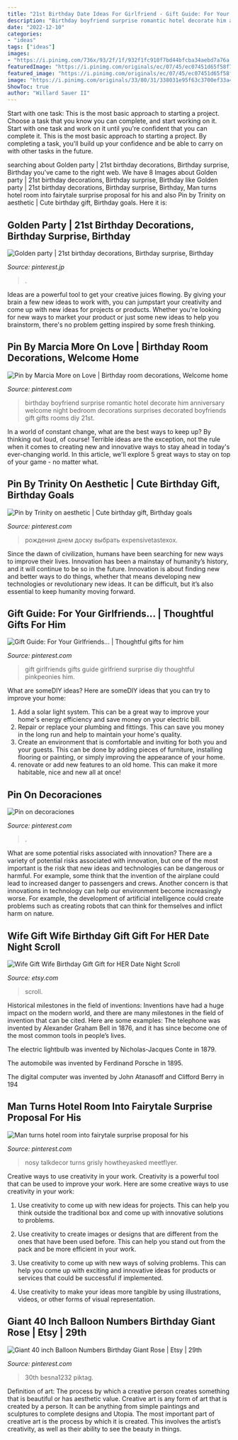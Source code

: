 ```yaml
---
title: "21st Birthday Date Ideas For Girlfriend - Gift Guide: For Your Girlfriends..."
description: "Birthday boyfriend surprise romantic hotel decorate him anniversary welcome night bedroom decorations surprises decorated boyfriends gift gifts rooms diy 21st"
date: "2022-12-10"
categories:
- "ideas"
tags: ["ideas"]
images:
- "https://i.pinimg.com/736x/93/2f/1f/932f1fc910f7bd44bfcba34aebd7a76a.jpg"
featuredImage: "https://i.pinimg.com/originals/ec/07/45/ec07451d65f58f739d26801d662f2fb9.jpg"
featured_image: "https://i.pinimg.com/originals/ec/07/45/ec07451d65f58f739d26801d662f2fb9.jpg"
image: "https://i.pinimg.com/originals/33/80/31/338031e95f63c3700ef33a4e2ffe7ac5.jpg"
ShowToc: true
author: "Willard Sauer II"
---
```



Start with one task: This is the most basic approach to starting a project. Choose a task that you know you can complete, and start working on it.
Start with one task and work on it until you're confident that you can complete it. This is the most basic approach to starting a project. By completing a task, you'll build up your confidence and be able to carry on with other tasks in the future.

	

		
searching about Golden party | 21st birthday decorations, Birthday surprise, Birthday you've came to the right web. We have 8 Images about Golden party | 21st birthday decorations, Birthday surprise, Birthday like Golden party | 21st birthday decorations, Birthday surprise, Birthday, Man turns hotel room into fairytale surprise proposal for his and also Pin by Trinity on aesthetic | Cute birthday gift, Birthday goals. Here it is:
		
    
## Golden Party | 21st Birthday Decorations, Birthday Surprise, Birthday

<img loading=lazy src="https://i.pinimg.com/originals/ec/07/45/ec07451d65f58f739d26801d662f2fb9.jpg" onerror="this.onerror=null;this.src='https://tse1.mm.bing.net/th?id=OIP.hVskMR-PC1y8ER3MzTUZbgHaJ4&amp;pid=15.1';" alt="Golden party | 21st birthday decorations, Birthday surprise, Birthday">

_Source: pinterest.jp_

>. 

	

Ideas are a powerful tool to get your creative juices flowing. By giving your brain a few new ideas to work with, you can jumpstart your creativity and come up with new ideas for projects or products. Whether you're looking for new ways to market your product or just some new ideas to help you brainstorm, there's no problem getting inspired by some fresh thinking.

    
## Pin By Marcia More On Love | Birthday Room Decorations, Welcome Home

<img loading=lazy src="https://i.pinimg.com/originals/33/80/31/338031e95f63c3700ef33a4e2ffe7ac5.jpg" onerror="this.onerror=null;this.src='https://tse2.mm.bing.net/th?id=OIP.ppBrPhXOxKZgwh-64pxcRQHaJ4&amp;pid=15.1';" alt="Pin by Marcia More on Love | Birthday room decorations, Welcome home">

_Source: pinterest.com_

>birthday boyfriend surprise romantic hotel decorate him anniversary welcome night bedroom decorations surprises decorated boyfriends gift gifts rooms diy 21st. 

	

In a world of constant change, what are the best ways to keep up? By thinking out loud, of course! Terrible ideas are the exception, not the rule when it comes to creating new and innovative ways to stay ahead in today's ever-changing world. In this article, we'll explore 5 great ways to stay on top of your game - no matter what.

    
## Pin By Trinity On Aesthetic | Cute Birthday Gift, Birthday Goals

<img loading=lazy src="https://i.pinimg.com/736x/f0/8b/3f/f08b3fef8f95d62bc6eaecd4dd2f2050.jpg" onerror="this.onerror=null;this.src='https://tse3.mm.bing.net/th?id=OIP.1RJsIuS-R8C0sGUP6c1zuwHaJQ&amp;pid=15.1';" alt="Pin by Trinity on aesthetic | Cute birthday gift, Birthday goals">

_Source: pinterest.com_

>рождения днем доску выбрать expensivetastexox. 

	

Since the dawn of civilization, humans have been searching for new ways to improve their lives. Innovation has been a mainstay of humanity’s history, and it will continue to be so in the future. Innovation is about finding new and better ways to do things, whether that means developing new technologies or revolutionary new ideas. It can be difficult, but it’s also essential to keep humanity moving forward.

    
## Gift Guide: For Your Girlfriends... | Thoughtful Gifts For Him

<img loading=lazy src="https://i.pinimg.com/736x/93/2f/1f/932f1fc910f7bd44bfcba34aebd7a76a.jpg" onerror="this.onerror=null;this.src='https://tse2.mm.bing.net/th?id=OIP.zdaDRwsA-Syykwm-X9MU6QHaSh&amp;pid=15.1';" alt="Gift Guide: For Your Girlfriends... | Thoughtful gifts for him">

_Source: pinterest.com_

>gift girlfriends gifts guide girlfriend surprise diy thoughtful pinkpeonies him. 

	

What are someDIY ideas?
Here are someDIY ideas that you can try to improve your home:
1. Add a solar light system. This can be a great way to improve your home's energy efficiency and save money on your electric bill.
2. Repair or replace your plumbing and fittings. This can save you money in the long run and help to maintain your home's quality.
3. Create an environment that is comfortable and inviting for both you and your guests. This can be done by adding pieces of furniture, installing flooring or painting, or simply improving the appearance of your home.
4. renovate or add new features to an old home. This can make it more habitable, nice and new all at once!

    
## Pin On Decoraciones

<img loading=lazy src="https://i.pinimg.com/736x/66/c4/17/66c4174a79991dc7a350120faeb3002f.jpg" onerror="this.onerror=null;this.src='https://tse3.mm.bing.net/th?id=OIP.1J6n2DpYVgzAhIrZTzsDkgHaJ4&amp;pid=15.1';" alt="Pin on decoraciones">

_Source: pinterest.com_

>. 

	

What are some potential risks associated with innovation?
There are a variety of potential risks associated with innovation, but one of the most important is the risk that new ideas and technologies can be dangerous or harmful. For example, some think that the invention of the airplane could lead to increased danger to passengers and crews. Another concern is that innovations in technology can help our environment become increasingly worse. For example, the development of artificial intelligence could create problems such as creating robots that can think for themselves and inflict harm on nature.

    
## Wife Gift Wife Birthday Gift Gift For HER Date Night Scroll

<img loading=lazy src="https://i.etsystatic.com/8512881/r/il/a734bf/602758000/il_570xN.602758000_ktmg.jpg" onerror="this.onerror=null;this.src='https://tse1.mm.bing.net/th?id=OIP.1uTKboctwiwMsA-spEwkBwHaKA&amp;pid=15.1';" alt="Wife Gift Wife Birthday Gift Gift for HER Date Night Scroll">

_Source: etsy.com_

>scroll. 

	

Historical milestones in the field of inventions:
Inventions have had a huge impact on the modern world, and there are many milestones in the field of invention that can be cited. Here are some examples:
The telephone was invented by Alexander Graham Bell in 1876, and it has since become one of the most common tools in people’s lives.

The electric lightbulb was invented by Nicholas-Jacques Conte in 1879.

The automobile was invented by Ferdinand Porsche in 1895. 

The digital computer was invented by John Atanasoff and Clifford Berry in 194
    
## Man Turns Hotel Room Into Fairytale Surprise Proposal For His

<img loading=lazy src="https://i.pinimg.com/736x/2a/86/4f/2a864fcce55417fcf40b8a35f94551ca.jpg" onerror="this.onerror=null;this.src='https://tse2.mm.bing.net/th?id=OIP.ds-QsrvWFaIZI9KhQLALUgHaLH&amp;pid=15.1';" alt="Man turns hotel room into fairytale surprise proposal for his">

_Source: pinterest.com_

>nosy talkdecor turns grisly howtheyasked meetflyer. 

	

Creative ways to use creativity in your work.
Creativity is a powerful tool that can be used to improve your work. Here are some creative ways to use creativity in your work:
1. Use creativity to come up with new ideas for projects. This can help you think outside the traditional box and come up with innovative solutions to problems.

2. Use creativity to create images or designs that are different from the ones that have been used before. This can help you stand out from the pack and be more efficient in your work.

3. Use creativity to come up with new ways of solving problems. This can help you come up with exciting and innovative ideas for products or services that could be successful if implemented.

4. Use creativity to make your ideas more tangible by using illustrations, videos, or other forms of visual representation.

    
## Giant 40 Inch Balloon Numbers Birthday Giant Rose | Etsy | 29th

<img loading=lazy src="https://i.pinimg.com/736x/f4/0a/9a/f40a9abb21fcb442c6f925fc5e570165.jpg" onerror="this.onerror=null;this.src='https://tse4.mm.bing.net/th?id=OIP.X592gwRjNuFLChYQ_bHpqgHaJF&amp;pid=15.1';" alt="Giant 40 inch Balloon Numbers Birthday Giant Rose | Etsy | 29th">

_Source: pinterest.com_

>30th besna1232 piktag. 

	

Definition of art: The process by which a creative person creates something that is beautiful or has aesthetic value.
Creative art is any form of art that is created by a person. It can be anything from simple paintings and sculptures to complete designs and Utopia. The most important part of creative art is the process by which it is created. This involves the artist’s creativity, as well as their ability to see the beauty in things.


